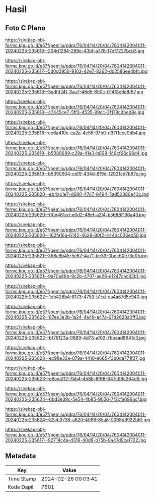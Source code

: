 # Hasil

## Foto C Plano

https://sirekap-obj-formc.kpu.go.id/e57f/pemilu/pdpr/76/04/14/20/04/7604142004011-20240225-235616--234d1294-289e-43bf-a778-f7e17227bcb3.jpg

https://sirekap-obj-formc.kpu.go.id/e57f/pemilu/pdpr/76/04/14/20/04/7604142004011-20240225-235617--5d0d2956-9103-42e7-8362-dd2586ee4bfc.jpg

https://sirekap-obj-formc.kpu.go.id/e57f/pemilu/pdpr/76/04/14/20/04/7604142004011-20240225-235618--3edfd24f-3aa7-48d5-850c-014f8e6a6f67.jpg

https://sirekap-obj-formc.kpu.go.id/e57f/pemilu/pdpr/76/04/14/20/04/7604142004011-20240225-235618--47445ce7-5ff3-4535-89cc-3f178cdbed8e.jpg

https://sirekap-obj-formc.kpu.go.id/e57f/pemilu/pdpr/76/04/14/20/04/7604142004011-20240225-235618--ee6a410c-ea2a-4e55-97b0-d37f1ccc0db4.jpg

https://sirekap-obj-formc.kpu.go.id/e57f/pemilu/pdpr/76/04/14/20/04/7604142004011-20240225-235619--b5080689-c29a-41e3-b899-149cf66c66d4.jpg

https://sirekap-obj-formc.kpu.go.id/e57f/pemilu/pdpr/76/04/14/20/04/7604142004011-20240225-235619--b5390904-cef9-434d-8f9d-12021cd7b67e.jpg

https://sirekap-obj-formc.kpu.go.id/e57f/pemilu/pdpr/76/04/14/20/04/7604142004011-20240225-235620--eb4ac1e7-d680-47c7-8494-5ad50386a43c.jpg

https://sirekap-obj-formc.kpu.go.id/e57f/pemilu/pdpr/76/04/14/20/04/7604142004011-20240225-235620--00e481cd-e0d2-48ef-a2f4-b5688f196a43.jpg

https://sirekap-obj-formc.kpu.go.id/e57f/pemilu/pdpr/76/04/14/20/04/7604142004011-20240225-235620--162fa16a-6142-4628-80f2-444dc036ed50.jpg

https://sirekap-obj-formc.kpu.go.id/e57f/pemilu/pdpr/76/04/14/20/04/7604142004011-20240225-235621--356c8b45-5e67-4a71-be33-0bec60e73e05.jpg

https://sirekap-obj-formc.kpu.go.id/e57f/pemilu/pdpr/76/04/14/20/04/7604142004011-20240225-235621--0a70a48b-9c2b-4707-ae28-e1247cac83b1.jpg

https://sirekap-obj-formc.kpu.go.id/e57f/pemilu/pdpr/76/04/14/20/04/7604142004011-20240225-235622--1eb428b4-8173-4753-b1cd-ea4a67d5e940.jpg

https://sirekap-obj-formc.kpu.go.id/e57f/pemilu/pdpr/76/04/14/20/04/7604142004011-20240225-235622--87ee3e3b-1a24-4a49-a47a-97d2628a0ff3.jpg

https://sirekap-obj-formc.kpu.go.id/e57f/pemilu/pdpr/76/04/14/20/04/7604142004011-20240225-235622--b175123a-0889-4d73-af02-7bbaad8641c3.jpg

https://sirekap-obj-formc.kpu.go.id/e57f/pemilu/pdpr/76/04/14/20/04/7604142004011-20240225-235623--ec98e32a-079a-4410-a665-f3b0da771f27.jpg

https://sirekap-obj-formc.kpu.go.id/e57f/pemilu/pdpr/76/04/14/20/04/7604142004011-20240225-235623--e8aea112-7bb4-458b-8f68-647c98c264d9.jpg

https://sirekap-obj-formc.kpu.go.id/e57f/pemilu/pdpr/76/04/14/20/04/7604142004011-20240225-235624--6bd2e39c-5e54-4b85-9036-7f2cfa699acf.jpg

https://sirekap-obj-formc.kpu.go.id/e57f/pemilu/pdpr/76/04/14/20/04/7604142004011-20240225-235624--82cb3736-a620-4098-85a8-0098d9932b61.jpg

https://sirekap-obj-formc.kpu.go.id/e57f/pemilu/pdpr/76/04/14/20/04/7604142004011-20240225-235617--92714c4a-d316-40d6-b75b-9a47d9ce1722.jpg


## Metadata

| Key        | Value               |
| ---------- | ------------------- |
| Time Stamp | 2024-02-26 00:03:41 |
| Kode Dapil | 7601                |



